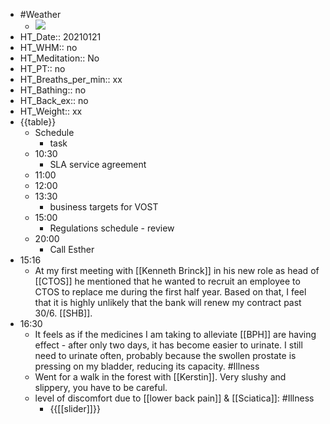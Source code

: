 - #Weather
    - ![](https://firebasestorage.googleapis.com/v0/b/firescript-577a2.appspot.com/o/imgs%2Fapp%2FDavidsroam%2Fh7Mb2uLLst.png?alt=media&token=8a68c4fa-ae79-49d1-9f2d-4796012c031f)
- HT_Date:: 20210121
- HT_WHM:: no 
- HT_Meditation:: No 
- HT_PT:: no
- HT_Breaths_per_min:: xx 
- HT_Bathing:: no 
- HT_Back_ex:: no
- HT_Weight:: xx
- {{table}} 
    - Schedule 
        - task
    - 10:30
        - SLA service agreement
    - 11:00 
    - 12:00
    - 13:30
        - business targets for VOST
    - 15:00 
        - Regulations schedule - review
    - 20:00
        - Call Esther
- 15:16
    - At my first meeting with [[Kenneth Brinck]] in his new role as head of [[CTOS]] he mentioned that he wanted to recruit an employee to CTOS to replace me during the first half year. Based on that, I feel that it is highly unlikely that the bank will renew my contract past 30/6. [[SHB]].
- 16:30
    - It feels as if the medicines I am taking to alleviate [[BPH]] are having effect - after only two days, it has become easier to urinate. I still need to urinate often, probably because the swollen prostate is pressing on my bladder, reducing its capacity. #Illness
    - Went for a walk in the forest with [[Kerstin]]. Very slushy and slippery, you have to be careful.
    - level of discomfort due to [[lower back pain]] & [[Sciatica]]: #Illness
        - {{[[slider]]}}

